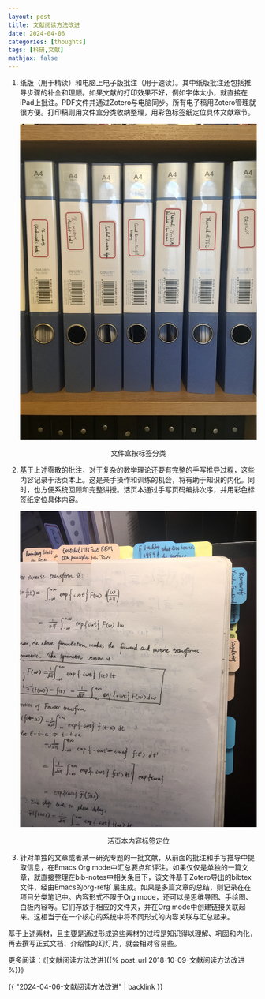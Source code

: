 ```yaml
---
layout: post
title: 文献阅读方法改进
date: 2024-04-06
categories: [thoughts]
tags: [科研,文献]
mathjax: false
---
```


1.  纸版（用于精读）和电脑上电子版批注（用于速读）。其中纸版批注还包括推导步骤的补全和理顺。如果文献的打印效果不好，例如字体太小，就直接在iPad上批注。PDF文件并通过Zotero与电脑同步。所有电子稿用Zotero管理就很方便。打印稿则用文件盒分类收纳整理，用彩色标签纸定位具体文献章节。

    <p align="center"><img src="/figures/2024-04-06-labels-on-file-boxes.jpg" alt="文件盒按标签分类" /></p>
    <p align="center">文件盒按标签分类</p>

2.  基于上述零散的批注，对于复杂的数学理论还要有完整的手写推导过程，这些内容记录于活页本上。这是亲手操作和训练的机会，将有助于知识的内化。同时，也方便系统回顾和完整讲授。活页本通过手写页码编排次序，并用彩色标签纸定位具体内容。

    <p align="center"><img src="/figures/2024-04-06-labels-in-notebook.jpg" alt="活页本内容标签定位" /></p>
    <p align="center">活页本内容标签定位</p>

3.  针对单独的文章或者某一研究专题的一批文献，从前面的批注和手写推导中提取信息，在Emacs Org mode中汇总要点和评注。如果仅仅是单独的一篇文章，就直接整理在bib-notes中相关条目下，该文件基于Zotero导出的bibtex文件，经由Emacs的org-ref扩展生成。如果是多篇文章的总结，则记录在在项目分类笔记中。内容形式不限于Org mode，还可以是思维导图、手绘图、白板内容等。它们存放于相应的文件夹，并在Org mode中创建链接关联起来。这相当于在一个核心的系统中将不同形式的内容关联与汇总起来。

基于上述素材，且主要是通过形成这些素材的过程是知识得以理解、巩固和内化，再去撰写正式文档、介绍性的幻灯片，就会相对容易些。

更多阅读：《[文献阅读方法改进]({% post_url 2018-10-09-文献阅读方法改进 %})》

{{ "2024-04-06-文献阅读方法改进" | backlink }}
